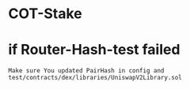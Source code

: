 # COT-Stake

# if Router-Hash-test failed
```
Make sure You updated PairHash in config and test/contracts/dex/libraries/UniswapV2Library.sol
```
